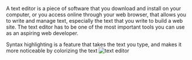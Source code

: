 A text editor is a piece of software that you download and install on
your computer, or you access online through your web browser, that
allows you to write and manage text, especially the text that you write
to build a web site. The text editor has to be one of the most
important tools you can use as an aspiring web developer.


Syntax highlighting is a feature that takes the text you
type, and makes it more noticeable by colorizing the text
![text editor](https://www.google.com/search?q=text+editor&rlz=1C1GGRV_enJO825JO825&sxsrf=ALeKk01fFz3m6G0MdNpImjCXYVsYMU9taA:1608411120731&source=lnms&tbm=isch&sa=X&ved=2ahUKEwiHzYOs9trtAhXnyYUKHUOOCSQQ_AUoAXoECAIQAw&biw=1366&bih=600#imgrc=cDnLjP3SIGpnDM)
